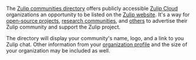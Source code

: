 The [Zulip communities directory](https://zulip.com/communities/) offers
publicly accessible [Zulip Cloud][zulip-cloud] organizations an opportunity to
be listed on the [Zulip website](https://zulip.com). It's a way for [open-source
projects](https://zulip.com/for/open-source/), [research
communities](https://zulip.com/for/research/), and
[others](https://zulip.com/for/communities) to advertise their Zulip community
and support the Zulip project.

The directory will display your community's name, logo, and a link to you Zulip
chat. Other information from your [organization
profile](/help/create-your-organization-profile) and the size of your
organization may be included as well.

[zulip-cloud]: https://zulip.com/plans/
